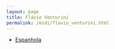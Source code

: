 ```yaml
---
layout: page
title: Flávio Venturini
permalink: /midi/flavio_venturini.html
---
```


* [Espanhola](https://objectstorage.sa-saopaulo-1.oraclecloud.com/n/grwdgud0delr/b/victor3d.com.br/o/midi%2Fesp.mid)